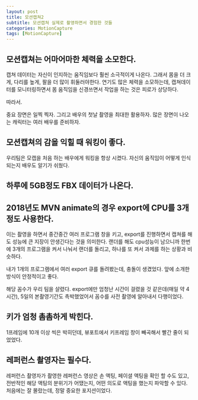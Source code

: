 ```yaml
---
layout: post
title: 모션캡쳐2
subtitle: 모션캡쳐 실제로 촬영하면서 경험한 것들
categories: MotionCapture
tags: [MotionCapture]
---
```

## 모션캡쳐는 어마어마한 체력을 소모한다.
캡쳐 데이터는 자신이 인지하는 움직임보다 훨씬 소극적이게 나온다. 그래서 몸을 더 크게, 다리를 높게, 팔을 더 많이 휘둘러야한다. 
연기도 많은 체력을 소모하는데, 캡쳐데이터를 모니터링하면서 몸 움직임을 신경쓰면서 작업을 하는 것은 피로가 상당하다.

따라서.

중요 장면은 일찍 찍자. 그리고 배우의 첫날 촬영을 최대한 활용하자. 
많은 장면이 나오는 캐릭터는 여러 배우를 준비하자.

## 모션캡쳐의 감을 익힐 때 워킹이 좋다.

우리팀은 모캡을 처음 하는 배우에게 워킹을 항상 시켰다.
자신의 움직임이 어떻게 인식되는지 배우도 알기가 쉬웠다.

## 하루에 5GB정도 FBX 데이터가 나온다.

## 2018년도 MVN animate의 경우 export에 CPU를 3개정도 사용한다.

이는 촬영을 하면서 중간중간 여러 프로그램 창을 키고, export를 진행하면서 캡쳐를 해도 성능에 큰 지장이 안생긴다는 것을 의미한다.
랜더를 해도 cpu성능이 남으니까 한번에 3개의 프로그램을 켜서 나눠서 랜더를 돌리고, 하나를 또 켜서 과제를 하는 상황과 비슷하다.

내가 1개의 프로그램에서 여러 export 큐를 돌려봤는데, 충돌이 생겼었다. 앞에 소개한 방식이 안정적이고 좋다.

해당 꼼수가 우리 팀을 살렸다. export에만 엄청난 시간이 걸렸을 것 같은데(매일 약 4시간), 5일의 본촬영기간도 촉박했었어서 꼼수를 사전 촬영에 알아내서 다행이었다.  

## 키가 엄청 촘촘하게 박힌다.
1프레임에 10개 이상 씩은 박히던데, 뷰포트에서 키프레임 창이 빼곡해서 빨간 줄이 되었었다.

## 레퍼런스 촬영자는 필수다.
레퍼런스 촬영자가 촬영한 레퍼런스 영상은 손 액팅, 페이셜 액팅을 확인 할 수도 있고, 전반적인 해당 액팅의 분위기가 어땠는지, 어떤 의도로 액팅을 했는지 파악할 수 있다.
처음에는 잘 몰랐는데, 정말 중요한 포지션이었다. 

